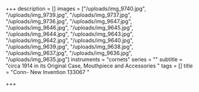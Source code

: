 +++
description = []
images = ["/uploads/img_9740.jpg", "/uploads/img_9739.jpg", "/uploads/img_9737.jpg", "/uploads/img_9736.jpg", "/uploads/img_9647.jpg", "/uploads/img_9646.jpg", "/uploads/img_9645.jpg", "/uploads/img_9644.jpg", "/uploads/img_9643.jpg", "/uploads/img_9642.jpg", "/uploads/img_9640.jpg", "/uploads/img_9639.jpg", "/uploads/img_9638.jpg", "/uploads/img_9637.jpg", "/uploads/img_9636.jpg", "/uploads/img_9635.jpg"]
instruments = "cornets"
series = ""
subtitle = "circa 1914 in its Original Case, Mouthpiece and Accessories "
tags = []
title = "Conn- New Invention 133067 "

+++
